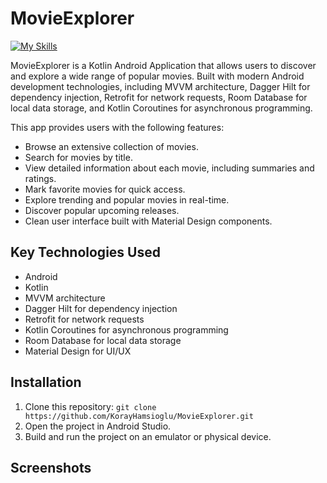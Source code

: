 # MovieExplorer

[![My Skills](https://skillicons.dev/icons?i=kotlin,androidstudio&theme=light)](https://skillicons.dev)

MovieExplorer is a Kotlin Android Application that allows users to discover and explore a wide range of popular movies. Built with modern Android development technologies, including MVVM architecture, Dagger Hilt for dependency injection, Retrofit for network requests, Room Database for local data storage, and Kotlin Coroutines for asynchronous programming.

This app provides users with the following features:

- Browse an extensive collection of movies.
- Search for movies by title.
- View detailed information about each movie, including summaries and ratings.
- Mark favorite movies for quick access.
- Explore trending and popular movies in real-time.
- Discover popular upcoming releases.
- Clean user interface built with Material Design components.

## Key Technologies Used
- Android
- Kotlin
- MVVM architecture
- Dagger Hilt for dependency injection
- Retrofit for network requests
- Kotlin Coroutines for asynchronous programming
- Room Database for local data storage
- Material Design for UI/UX

## Installation
1. Clone this repository: `git clone https://github.com/KorayHamsioglu/MovieExplorer.git`
2. Open the project in Android Studio.
3. Build and run the project on an emulator or physical device.


## Screenshots



